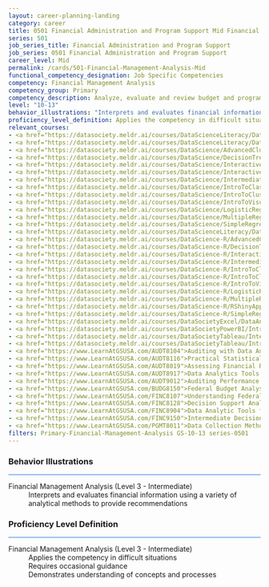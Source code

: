 ```yaml
---
layout: career-planning-landing
category: career
title: 0501 Financial Administration and Program Support Mid Financial Management Analysis
series: 501
job_series_title: Financial Administration and Program Support
job_series: 0501 Financial Administration and Program Support
career_level: Mid
permalink: /cards/501-Financial-Management-Analysis-Mid
functional_competency_designation: Job Specific Competencies
competency: Financial Management Analysis
competency_group: Primary
competency_description: Analyze, evaluate and review budget and program issues and financial data and reports using business tools and applications, cost and economic analysis, and performance metrics to provide recommendations
level: "10-13"
behavior_illustrations: "Interprets and evaluates financial information using a variety of analytical methods to provide recommendations"
proficiency_level_definition: Applies the competency in difficult situations ? Requires occasional guidance ? Demonstrates understanding of concepts and processes
relevant_courses: 
- <a href="https://datasociety.meldr.ai/courses/DataScienceLiteracy/DataLiteracyForManagers">Data Literacy for Managers, Data Society</a>
- <a href="https://datasociety.meldr.ai/courses/DataScienceLiteracy/DataLiteracyForExecutives">Data Literacy for Executives, Data Society</a>
- <a href="https://datasociety.meldr.ai/courses/DataScience/AdvancedClustering">Advanced Clustering in Python, Data Society</a>
- <a href="https://datasociety.meldr.ai/courses/DataScience/DecisionTrees">Decision Trees in Python, Data Society</a>
- <a href="https://datasociety.meldr.ai/courses/DataScience/InteractiveVisualizationWithBokeh">Interactive Visualization with Bokeh, Data Society</a>
- <a href="https://datasociety.meldr.ai/courses/DataScience/InteractiveVisualizationWithPlotly">Interactive Visualization with Plotly, Data Society</a>
- <a href="https://datasociety.meldr.ai/courses/DataScience/IntermediateClustering">Intermediate Clustering in Python, Data Society</a>
- <a href="https://datasociety.meldr.ai/courses/DataScience/IntroToClassification">Introduction to Classification in Python, Data Society</a>
- <a href="https://datasociety.meldr.ai/courses/DataScience/IntroToClustering">Introduction to Clustering in Python, Data Society</a>
- <a href="https://datasociety.meldr.ai/courses/DataScience/IntroToVisualizationInPython">Introduction to Visualization in Python, Data Society</a>
- <a href="https://datasociety.meldr.ai/courses/DataScience/LogisticRegression">Logistic Regression in Python, Data Society</a>
- <a href="https://datasociety.meldr.ai/courses/DataScience/MultipleRegression">Multiple Linear Regression in Python, Data Society</a>
- <a href="https://datasociety.meldr.ai/courses/DataScience/SimpleRegression">Simple Linear Regression in Python, Data Society</a>
- <a href="https://datasociety.meldr.ai/courses/DataScienceLiteracy/DataVisualDesignAndStorytelling">Data Visual Design and Storytelling, Data Society</a>
- <a href="https://datasociety.meldr.ai/courses/DataScience-R/AdvancedClusteringInR">Advanced Clustering in R, Data Society</a>
- <a href="https://datasociety.meldr.ai/courses/DataScience-R/DecisionTreesInR">Decision Trees in R, Data Society</a>
- <a href="https://datasociety.meldr.ai/courses/DataScience-R/InteractiveVisualizationInR">Interactive Visualization in R, Data Society</a>
- <a href="https://datasociety.meldr.ai/courses/DataScience-R/IntermediateClusteringInR">Intermediate Clustering in R, Data Society</a>
- <a href="https://datasociety.meldr.ai/courses/DataScience-R/IntroToClassificationInR">Introduction to Classification in R, Data Society</a>
- <a href="https://datasociety.meldr.ai/courses/DataScience-R/IntroToClusteringInR">Introduction to Clustering in R, Data Society</a>
- <a href="https://datasociety.meldr.ai/courses/DataScience-R/IntroToVisualizationInR">Introduction to Visualization in R, Data Society</a>
- <a href="https://datasociety.meldr.ai/courses/DataScience-R/LogisticRegressionInR">Logistic Regression in R, Data Society</a>
- <a href="https://datasociety.meldr.ai/courses/DataScience-R/MultipleRegressionInR">Multiple Linear Regression in R, Data Society</a>
- <a href="https://datasociety.meldr.ai/courses/DataScience-R/RShinyApps">RShiny Apps, Data Society</a>
- <a href="https://datasociety.meldr.ai/courses/DataScience-R/SimpleRegressionInR">Simple Linear Regression in R, Data Society</a>
- <a href="https://datasociety.meldr.ai/courses/DataSocietyExcel/DataAnalysisInExcel">Data Analysis in Excel, Data Society</a>
- <a href="https://datasociety.meldr.ai/courses/DataSocietyPowerBI/IntroductionToPowerBI">Introduction to Power BI, Data Society</a>
- <a href="https://datasociety.meldr.ai/courses/DataSocietyTableau/IntermediateAndAdvancedTableau">Intermediate and Advanced Tableau, Data Society</a>
- <a href="https://datasociety.meldr.ai/courses/DataSocietyTableau/IntroductionToTableau">Introduction to Tableau, Data Society</a>
- <a href="https://www.LearnAtGSUSA.com/AUDT8104">Auditing with Data Analytics (AUDT8100), GSU</a>
- <a href="https://www.LearnAtGSUSA.com/AUDT8116">Practical Statistical Sampling for Auditors (AUDT8112), GSU</a>
- <a href="https://www.LearnAtGSUSA.com/AUDT8819">Assessing Financial Related Activities and Controls (AUDT8811), GSU</a>
- <a href="https://www.LearnAtGSUSA.com/AUDT8917">Data Analytics Tools and Techniques (AUDT8913), GSU</a>
- <a href="https://www.LearnAtGSUSA.com/AUDT9012">Auditing Performance Outcomes (AUDT9012), GSU</a>
- <a href="https://www.LearnAtGSUSA.com/BUDG8150">Federal Budget Analysis Using Microsoft Excel (BUDG8150), GSU</a>
- <a href="https://www.LearnAtGSUSA.com/FINC8107">Understanding Federal Financial Statements (FINC8103), GSU</a>
- <a href="https://www.LearnAtGSUSA.com/FINC8128">Decision Support Analytics (FINC8120), GSU</a>
- <a href="https://www.LearnAtGSUSA.com/FINC8904">Data Analytic Tools for Financial Management (FINC8900), GSU</a>
- <a href="https://www.LearnAtGSUSA.com/FINC9150">Intermediate Decision Support Analytics (FINC9150), GSU</a>
- <a href="https://www.LearnAtGSUSA.com/PGMT8011">Data Collection Methods (PGMT8011), GSU</a>
filters: Primary-Financial-Management-Analysis GS-10-13 series-0501
---
```


<div class="desktop:grid-col-6 margin-y-3">
  <div class="border-top-2 bg-white padding-3 shadow-5 height-full members-hover border-1px button-border border-top-blue radius-lg card-text-color">
    <h3>Behavior Illustrations</h3>
    <hr style="background-color: #1b74e0 !important;"/>
    <dl class="text-base card-content-color"><dt>Financial Management Analysis (Level 3 - Intermediate)</dt><dd>Interprets and evaluates financial information using a variety of analytical methods to provide recommendations</dd></dl>
  </div>
</div>
<div class="desktop:grid-col-6 margin-y-3">
  <div class="border-top-2 bg-white padding-3 shadow-5 height-full members-hover border-1px button-border border-top-blue radius-lg card-text-color">
    <h3>Proficiency Level Definition</h3>
     <hr style="background-color: #1b74e0 !important;"/>
    <dl class="text-base card-content-color"><dt>Financial Management Analysis (Level 3 - Intermediate)</dt><dd>Applies the competency in difficult situations </dd><dd> Requires occasional guidance </dd><dd> Demonstrates understanding of concepts and processes</dd></dl>
  </div>
</div>